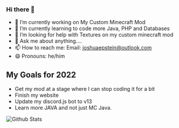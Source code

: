 ### Hi there 👋


- 🔭 I’m currently working on My Custom Minecraft Mod
- 🌱 I’m currently learning to code more Java, PHP and Databases
- 🤔 I’m looking for help with Textures on my custom minecraft mod
- 💬 Ask me about anything....
- 📫 How to reach me: Email: joshuaepstein@outlook.com
- 😄 Pronouns: he/him

## My Goals for 2022
- Get my mod at a stage where I can stop coding it for a bit
- Finish my website
- Update my discord.js bot to v13
- Learn more JAVA and not just MC Java.


![Github Stats](https://github-readme-stats.vercel.app/api?username=joshuaepstein&show_icons=true&hide_border=true)
